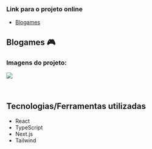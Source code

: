 ### Link para o projeto online
* [Blogames](https://blogames.vercel.app/)

## Blogames 🎮

### Imagens do projeto:
<img src="https://github.com/rubensinojosa/game-blog/assets/100402549/d735b2b8-8cd8-4009-adf9-fb0bd6226c2b" align="center" />


&nbsp;

## Tecnologias/Ferramentas utilizadas

* React
* TypeScript
* Next.js
* Tailwind

&nbsp;


